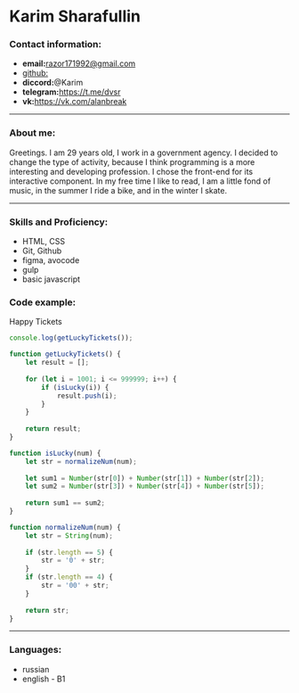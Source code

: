 # Karim Sharafullin

### Contact information:

* __email:__<razor171992@gmail.com>
* [github:](https://github.com/Alan1792) 
* __diccord:__@Karim
* __telegram:__<https://t.me/dvsr>
* __vk:__<https://vk.com/alanbreak>

***
### About me:

Greetings. I am 29 years old, I work in a government agency. I decided to change the type of activity, because I think programming is a more interesting and developing profession. I chose the front-end for its interactive component. In my free time I like to read, I am a little fond of music, in the summer I ride a bike, and in the winter I skate.

***
### Skills and Proficiency: ###

* HTML, CSS
* Git, Github
* figma, avocode
* gulp
* basic javascript

### Code example: ###

Happy Tickets

```javascript
console.log(getLuckyTickets());

function getLuckyTickets() {
	let result = [];
	
	for (let i = 1001; i <= 999999; i++) {
		if (isLucky(i)) {
			result.push(i);
		}
	}
	
	return result;
}

function isLucky(num) {
	let str = normalizeNum(num);
	
	let sum1 = Number(str[0]) + Number(str[1]) + Number(str[2]);
	let sum2 = Number(str[3]) + Number(str[4]) + Number(str[5]);
	
	return sum1 == sum2;
}

function normalizeNum(num) {
	let str = String(num);
	
	if (str.length == 5) {
		str = '0' + str;
	}
	if (str.length == 4) {
		str = '00' + str;
	}
	
	return str;
}
```

***
### Languages: ###

* russian
* english - B1